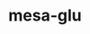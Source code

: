 ---
title: "mesa-glu"
layout: cache
categories: [package, develop]
meta: {"compilers": ["gcc@11.1.0", "gcc@11.4.0"], "num_specs": 82, "num_specs_by_stack": {"data-vis-sdk": 24, "e4s": 46, "hep": 12, "root": 82}, "oss": ["ubuntu20.04", "ubuntu22.04"], "platforms": ["linux"], "stacks": ["data-vis-sdk", "e4s", "hep", "root"], "targets": ["x86_64_v3"], "versions": ["9.0.2"]}
spec_details: [{"compiler": "gcc@11.4.0", "hash": "2sotrgvf7l5n33pvsg5wbw3fqqxplewy", "os": "ubuntu22.04", "platform": "linux", "size": "-", "stacks": ["hep", "root"], "target": "x86_64_v3", "variants": ["build_system=autotools", "patches:=3d03e55"], "versions": ["9.0.2"]}, {"compiler": "gcc@11.1.0", "hash": "36272lddlpfmi2e4qgceamgqu4tgtza5", "os": "ubuntu20.04", "platform": "linux", "size": "-", "stacks": ["data-vis-sdk", "root"], "target": "x86_64_v3", "variants": ["build_system=autotools", "patches:=3d03e55"], "versions": ["9.0.2"]}, {"compiler": "gcc@11.4.0", "hash": "3e2eqp5cplkhi36owad7senjm35aqzzm", "os": "ubuntu22.04", "platform": "linux", "size": "-", "stacks": ["e4s", "root"], "target": "x86_64_v3", "variants": ["build_system=autotools", "patches:=3d03e55"], "versions": ["9.0.2"]}, {"compiler": "gcc@11.1.0", "hash": "462xqgheeopj3mxu7toyznou75sprf2h", "os": "ubuntu20.04", "platform": "linux", "size": "-", "stacks": ["data-vis-sdk", "root"], "target": "x86_64_v3", "variants": ["build_system=autotools", "patches:=3d03e55"], "versions": ["9.0.2"]}, {"compiler": "gcc@11.1.0", "hash": "4bze32pffy4di5dapg5elfdnqmoweofg", "os": "ubuntu20.04", "platform": "linux", "size": "-", "stacks": ["data-vis-sdk", "root"], "target": "x86_64_v3", "variants": ["build_system=autotools", "patches:=3d03e55"], "versions": ["9.0.2"]}, {"compiler": "gcc@11.4.0", "hash": "4ezjspy3qjoq4ckstidpx4a3iuwcjwyp", "os": "ubuntu22.04", "platform": "linux", "size": "-", "stacks": ["e4s", "root"], "target": "x86_64_v3", "variants": ["build_system=autotools", "patches:=3d03e55"], "versions": ["9.0.2"]}, {"compiler": "gcc@11.4.0", "hash": "4jclklak7m7aqbnifwrp5zglvjbpnemp", "os": "ubuntu22.04", "platform": "linux", "size": "-", "stacks": ["hep", "root"], "target": "x86_64_v3", "variants": ["build_system=autotools", "patches:=3d03e55"], "versions": ["9.0.2"]}, {"compiler": "gcc@11.1.0", "hash": "4lr4cikocsubdhzubtlkmz67tx2yrdon", "os": "ubuntu20.04", "platform": "linux", "size": "-", "stacks": ["data-vis-sdk", "root"], "target": "x86_64_v3", "variants": ["build_system=autotools", "patches:=3d03e55"], "versions": ["9.0.2"]}, {"compiler": "gcc@11.1.0", "hash": "4rgps2s4bn4oif5mqdbqp3ffxvpydxi3", "os": "ubuntu20.04", "platform": "linux", "size": "-", "stacks": ["data-vis-sdk", "root"], "target": "x86_64_v3", "variants": ["build_system=autotools", "patches:=3d03e55"], "versions": ["9.0.2"]}, {"compiler": "gcc@11.4.0", "hash": "67wvfkspbiblb536qij6lzd4fveegxsw", "os": "ubuntu22.04", "platform": "linux", "size": "-", "stacks": ["e4s", "root"], "target": "x86_64_v3", "variants": ["build_system=autotools", "patches:=3d03e55"], "versions": ["9.0.2"]}, {"compiler": "gcc@11.1.0", "hash": "6agpadhtknf625im3rj4h7pas2evwp73", "os": "ubuntu20.04", "platform": "linux", "size": "-", "stacks": ["data-vis-sdk", "root"], "target": "x86_64_v3", "variants": ["build_system=autotools", "patches:=3d03e55"], "versions": ["9.0.2"]}, {"compiler": "gcc@11.4.0", "hash": "6bztf2pdnp6tuirfcrlmf3aewbbv5a4c", "os": "ubuntu22.04", "platform": "linux", "size": "-", "stacks": ["e4s", "root"], "target": "x86_64_v3", "variants": ["build_system=autotools", "patches:=3d03e55"], "versions": ["9.0.2"]}, {"compiler": "gcc@11.4.0", "hash": "6ultoxammj5xv4xat4rmaqlskioshm3c", "os": "ubuntu22.04", "platform": "linux", "size": "-", "stacks": ["e4s", "root"], "target": "x86_64_v3", "variants": ["build_system=autotools", "patches:=3d03e55"], "versions": ["9.0.2"]}, {"compiler": "gcc@11.4.0", "hash": "6uqkevww2wobltlcxbb2xwfmq3lc2ebz", "os": "ubuntu22.04", "platform": "linux", "size": "-", "stacks": ["e4s", "root"], "target": "x86_64_v3", "variants": ["build_system=autotools", "patches:=3d03e55"], "versions": ["9.0.2"]}, {"compiler": "gcc@11.1.0", "hash": "745vhnblk5o3tskh7orhwurxltbgxve2", "os": "ubuntu20.04", "platform": "linux", "size": "-", "stacks": ["data-vis-sdk", "root"], "target": "x86_64_v3", "variants": ["build_system=autotools", "patches:=3d03e55"], "versions": ["9.0.2"]}, {"compiler": "gcc@11.4.0", "hash": "7zzav2dby4nqbsvea2sqjgbqmqcaccwj", "os": "ubuntu22.04", "platform": "linux", "size": "-", "stacks": ["e4s", "root"], "target": "x86_64_v3", "variants": ["build_system=autotools", "patches:=3d03e55"], "versions": ["9.0.2"]}, {"compiler": "gcc@11.1.0", "hash": "a7ue23cyz4kbdpwx3lhsnqktp47asp6j", "os": "ubuntu20.04", "platform": "linux", "size": "-", "stacks": ["data-vis-sdk", "root"], "target": "x86_64_v3", "variants": ["build_system=autotools", "patches:=3d03e55"], "versions": ["9.0.2"]}, {"compiler": "gcc@11.1.0", "hash": "ayqcqpmehomzd7r3bq2mytvng3w666d4", "os": "ubuntu20.04", "platform": "linux", "size": "-", "stacks": ["data-vis-sdk", "root"], "target": "x86_64_v3", "variants": ["build_system=autotools", "patches:=3d03e55"], "versions": ["9.0.2"]}, {"compiler": "gcc@11.4.0", "hash": "azqw5vfed2jngalfyebqjmxun6z6iwqk", "os": "ubuntu22.04", "platform": "linux", "size": "-", "stacks": ["e4s", "root"], "target": "x86_64_v3", "variants": ["build_system=autotools", "patches:=3d03e55"], "versions": ["9.0.2"]}, {"compiler": "gcc@11.1.0", "hash": "bakfu3mvmhruud6typgou7dyl3l3qmdd", "os": "ubuntu20.04", "platform": "linux", "size": "-", "stacks": ["data-vis-sdk", "root"], "target": "x86_64_v3", "variants": ["build_system=autotools", "patches:=3d03e55"], "versions": ["9.0.2"]}, {"compiler": "gcc@11.4.0", "hash": "bceprx3izwzcjlvlgloubamli3xj3kqh", "os": "ubuntu22.04", "platform": "linux", "size": "-", "stacks": ["hep", "root"], "target": "x86_64_v3", "variants": ["build_system=autotools", "patches:=3d03e55"], "versions": ["9.0.2"]}, {"compiler": "gcc@11.4.0", "hash": "bvig57v4rt3agqkcc7q22cf3ld5gmtab", "os": "ubuntu22.04", "platform": "linux", "size": "-", "stacks": ["e4s", "root"], "target": "x86_64_v3", "variants": ["build_system=autotools", "patches:=3d03e55"], "versions": ["9.0.2"]}, {"compiler": "gcc@11.4.0", "hash": "cdamtx3hizia33vxrm5zr5a2o46evcoc", "os": "ubuntu22.04", "platform": "linux", "size": "-", "stacks": ["e4s", "root"], "target": "x86_64_v3", "variants": ["build_system=autotools", "patches:=3d03e55"], "versions": ["9.0.2"]}, {"compiler": "gcc@11.1.0", "hash": "cue5oirkx3wfkk26dgzxaksbaz23ucy4", "os": "ubuntu20.04", "platform": "linux", "size": "-", "stacks": ["data-vis-sdk", "root"], "target": "x86_64_v3", "variants": ["build_system=autotools", "patches:=3d03e55"], "versions": ["9.0.2"]}, {"compiler": "gcc@11.4.0", "hash": "dphohcuri2qzo24n6e5hgea5tx6oscjc", "os": "ubuntu22.04", "platform": "linux", "size": "-", "stacks": ["e4s", "root"], "target": "x86_64_v3", "variants": ["build_system=autotools", "patches:=3d03e55"], "versions": ["9.0.2"]}, {"compiler": "gcc@11.4.0", "hash": "e75i56geyncvqr3nfaq6lfzk3hppn3ax", "os": "ubuntu22.04", "platform": "linux", "size": "-", "stacks": ["e4s", "root"], "target": "x86_64_v3", "variants": ["build_system=autotools", "patches:=3d03e55"], "versions": ["9.0.2"]}, {"compiler": "gcc@11.4.0", "hash": "eazkgrhlqyutqi2rfmgqpumk47qmea6s", "os": "ubuntu22.04", "platform": "linux", "size": "-", "stacks": ["e4s", "root"], "target": "x86_64_v3", "variants": ["build_system=autotools", "patches:=3d03e55"], "versions": ["9.0.2"]}, {"compiler": "gcc@11.4.0", "hash": "eqfg2alwxaq2uohdsprzsk2yzxtgu6pb", "os": "ubuntu22.04", "platform": "linux", "size": "-", "stacks": ["e4s", "root"], "target": "x86_64_v3", "variants": ["build_system=autotools", "patches:=3d03e55"], "versions": ["9.0.2"]}, {"compiler": "gcc@11.4.0", "hash": "ffrehu24mkzsupzribwbr7hnljnr2m4h", "os": "ubuntu22.04", "platform": "linux", "size": "-", "stacks": ["e4s", "root"], "target": "x86_64_v3", "variants": ["build_system=autotools", "patches:=3d03e55"], "versions": ["9.0.2"]}, {"compiler": "gcc@11.1.0", "hash": "fnz6vaokwitnhlen5zwa6yun4uhep3zc", "os": "ubuntu20.04", "platform": "linux", "size": "-", "stacks": ["data-vis-sdk", "root"], "target": "x86_64_v3", "variants": ["build_system=autotools", "patches:=3d03e55"], "versions": ["9.0.2"]}, {"compiler": "gcc@11.4.0", "hash": "ga26j65strxvwbmbxyrjfxrbknaol7rz", "os": "ubuntu22.04", "platform": "linux", "size": "-", "stacks": ["e4s", "root"], "target": "x86_64_v3", "variants": ["build_system=autotools", "patches:=3d03e55"], "versions": ["9.0.2"]}, {"compiler": "gcc@11.4.0", "hash": "ggj53wm3q2e7myoms65rcgstag6d3stw", "os": "ubuntu22.04", "platform": "linux", "size": "-", "stacks": ["hep", "root"], "target": "x86_64_v3", "variants": ["build_system=autotools", "patches:=3d03e55"], "versions": ["9.0.2"]}, {"compiler": "gcc@11.4.0", "hash": "ggza7vndwrhvxols2kdxmjbln2wxhkg3", "os": "ubuntu22.04", "platform": "linux", "size": "-", "stacks": ["e4s", "root"], "target": "x86_64_v3", "variants": ["build_system=autotools", "patches:=3d03e55"], "versions": ["9.0.2"]}, {"compiler": "gcc@11.4.0", "hash": "giuktyhn7unrayiqban7mrjqmj2hjuyv", "os": "ubuntu22.04", "platform": "linux", "size": "-", "stacks": ["e4s", "root"], "target": "x86_64_v3", "variants": ["build_system=autotools", "patches:=3d03e55"], "versions": ["9.0.2"]}, {"compiler": "gcc@11.4.0", "hash": "gxydcc2wwb3ydb5ctzdybbkeu6cxtyjk", "os": "ubuntu22.04", "platform": "linux", "size": "-", "stacks": ["e4s", "root"], "target": "x86_64_v3", "variants": ["build_system=autotools", "patches:=3d03e55"], "versions": ["9.0.2"]}, {"compiler": "gcc@11.4.0", "hash": "h2uk6fwgtkoynsktfzr7mrbtwzv7nysx", "os": "ubuntu22.04", "platform": "linux", "size": "-", "stacks": ["e4s", "root"], "target": "x86_64_v3", "variants": ["build_system=autotools", "patches:=3d03e55"], "versions": ["9.0.2"]}, {"compiler": "gcc@11.4.0", "hash": "hdxoyyyrmwlics2lyjfrereqd7q4tb5y", "os": "ubuntu22.04", "platform": "linux", "size": "-", "stacks": ["hep", "root"], "target": "x86_64_v3", "variants": ["build_system=autotools", "patches:=3d03e55"], "versions": ["9.0.2"]}, {"compiler": "gcc@11.1.0", "hash": "ifubiz7cifqay7tulbg4w22i7gjz4uio", "os": "ubuntu20.04", "platform": "linux", "size": "-", "stacks": ["data-vis-sdk", "root"], "target": "x86_64_v3", "variants": ["build_system=autotools", "patches:=3d03e55"], "versions": ["9.0.2"]}, {"compiler": "gcc@11.1.0", "hash": "ikyf7qn7dgpgkldoys2laamk4xabx5my", "os": "ubuntu20.04", "platform": "linux", "size": "-", "stacks": ["data-vis-sdk", "root"], "target": "x86_64_v3", "variants": ["build_system=autotools", "patches:=3d03e55"], "versions": ["9.0.2"]}, {"compiler": "gcc@11.4.0", "hash": "ilp2s6wcgofnndf7zzeysvsjdxsmctf6", "os": "ubuntu22.04", "platform": "linux", "size": "-", "stacks": ["e4s", "root"], "target": "x86_64_v3", "variants": ["build_system=autotools", "patches:=3d03e55"], "versions": ["9.0.2"]}, {"compiler": "gcc@11.4.0", "hash": "j3jks3das2e3gx5eua62gwte23pemsdj", "os": "ubuntu22.04", "platform": "linux", "size": "-", "stacks": ["e4s", "root"], "target": "x86_64_v3", "variants": ["build_system=autotools", "patches:=3d03e55"], "versions": ["9.0.2"]}, {"compiler": "gcc@11.4.0", "hash": "jck5vnw7j5rfw2uqg2efvoqzcfo6ijht", "os": "ubuntu22.04", "platform": "linux", "size": "-", "stacks": ["e4s", "root"], "target": "x86_64_v3", "variants": ["build_system=autotools", "patches:=3d03e55"], "versions": ["9.0.2"]}, {"compiler": "gcc@11.4.0", "hash": "juijppj3o2epmsfaetofcaeb6h7xxnft", "os": "ubuntu22.04", "platform": "linux", "size": "-", "stacks": ["e4s", "root"], "target": "x86_64_v3", "variants": ["build_system=autotools", "patches:=3d03e55"], "versions": ["9.0.2"]}, {"compiler": "gcc@11.4.0", "hash": "k25c4djg43xuv5d66wcybrqalyamkgnd", "os": "ubuntu22.04", "platform": "linux", "size": "-", "stacks": ["e4s", "root"], "target": "x86_64_v3", "variants": ["build_system=autotools", "patches:=3d03e55"], "versions": ["9.0.2"]}, {"compiler": "gcc@11.4.0", "hash": "kfqhz2nri5fyor5t4uk7r32xivmipheh", "os": "ubuntu22.04", "platform": "linux", "size": "-", "stacks": ["e4s", "root"], "target": "x86_64_v3", "variants": ["build_system=autotools", "patches:=3d03e55"], "versions": ["9.0.2"]}, {"compiler": "gcc@11.4.0", "hash": "l4wrnbenkxccvw7unw5fztq2naroydzi", "os": "ubuntu22.04", "platform": "linux", "size": "-", "stacks": ["e4s", "root"], "target": "x86_64_v3", "variants": ["build_system=autotools", "patches:=3d03e55"], "versions": ["9.0.2"]}, {"compiler": "gcc@11.4.0", "hash": "l6azh3f76rqc4hgdjstkqoddwtbqhopw", "os": "ubuntu22.04", "platform": "linux", "size": "-", "stacks": ["e4s", "root"], "target": "x86_64_v3", "variants": ["build_system=autotools", "patches:=3d03e55"], "versions": ["9.0.2"]}, {"compiler": "gcc@11.4.0", "hash": "l7veemffss455pvbbrfwist4zaqbhd77", "os": "ubuntu22.04", "platform": "linux", "size": "-", "stacks": ["e4s", "root"], "target": "x86_64_v3", "variants": ["build_system=autotools", "patches:=3d03e55"], "versions": ["9.0.2"]}, {"compiler": "gcc@11.4.0", "hash": "lljp4p44wmmhkyjc2adwoqdiif5i73t7", "os": "ubuntu22.04", "platform": "linux", "size": "-", "stacks": ["hep", "root"], "target": "x86_64_v3", "variants": ["build_system=autotools", "patches:=3d03e55"], "versions": ["9.0.2"]}, {"compiler": "gcc@11.4.0", "hash": "nhdztfzv4n45llgxpt7lb5togk372nsx", "os": "ubuntu22.04", "platform": "linux", "size": "-", "stacks": ["e4s", "root"], "target": "x86_64_v3", "variants": ["build_system=autotools", "patches:=3d03e55"], "versions": ["9.0.2"]}, {"compiler": "gcc@11.4.0", "hash": "nt6f3u3vsnjqsbvlyoq54m2o3zjzh32u", "os": "ubuntu22.04", "platform": "linux", "size": "-", "stacks": ["e4s", "root"], "target": "x86_64_v3", "variants": ["build_system=autotools", "patches:=3d03e55"], "versions": ["9.0.2"]}, {"compiler": "gcc@11.4.0", "hash": "o35jrtrhmt3qscneaja7o42cnnlucbep", "os": "ubuntu22.04", "platform": "linux", "size": "-", "stacks": ["e4s", "root"], "target": "x86_64_v3", "variants": ["build_system=autotools", "patches:=3d03e55"], "versions": ["9.0.2"]}, {"compiler": "gcc@11.4.0", "hash": "oxjxpxrz5vbxrxrpo3rieozbpw66oem7", "os": "ubuntu22.04", "platform": "linux", "size": "-", "stacks": ["e4s", "root"], "target": "x86_64_v3", "variants": ["build_system=autotools", "patches:=3d03e55"], "versions": ["9.0.2"]}, {"compiler": "gcc@11.4.0", "hash": "pbslyjyzofm5q4oohawkjwjc3jpqov4y", "os": "ubuntu22.04", "platform": "linux", "size": "-", "stacks": ["hep", "root"], "target": "x86_64_v3", "variants": ["build_system=autotools", "patches:=3d03e55"], "versions": ["9.0.2"]}, {"compiler": "gcc@11.1.0", "hash": "pcwis5s57oxylz6gac5f52lrivygimru", "os": "ubuntu20.04", "platform": "linux", "size": "-", "stacks": ["data-vis-sdk", "root"], "target": "x86_64_v3", "variants": ["build_system=autotools", "patches:=3d03e55"], "versions": ["9.0.2"]}, {"compiler": "gcc@11.1.0", "hash": "pgzfsosu46hu2d2ypbsdswkpbqm6ckk2", "os": "ubuntu20.04", "platform": "linux", "size": "-", "stacks": ["data-vis-sdk", "root"], "target": "x86_64_v3", "variants": ["build_system=autotools", "patches:=3d03e55"], "versions": ["9.0.2"]}, {"compiler": "gcc@11.1.0", "hash": "psnfmpo4p6gksef6njrje23l2t72vaon", "os": "ubuntu20.04", "platform": "linux", "size": "-", "stacks": ["data-vis-sdk", "root"], "target": "x86_64_v3", "variants": ["build_system=autotools", "patches:=3d03e55"], "versions": ["9.0.2"]}, {"compiler": "gcc@11.4.0", "hash": "qu6loi7xxybbtk7rffwyw5w6nk4femxc", "os": "ubuntu22.04", "platform": "linux", "size": "-", "stacks": ["e4s", "root"], "target": "x86_64_v3", "variants": ["build_system=autotools", "patches:=3d03e55"], "versions": ["9.0.2"]}, {"compiler": "gcc@11.1.0", "hash": "quvweejqvu3lsekeax5e3jclijzto2tl", "os": "ubuntu20.04", "platform": "linux", "size": "-", "stacks": ["data-vis-sdk", "root"], "target": "x86_64_v3", "variants": ["build_system=autotools", "patches:=3d03e55"], "versions": ["9.0.2"]}, {"compiler": "gcc@11.1.0", "hash": "qvfaulv4xqceiqqmzkpgclh7o6hk7fsu", "os": "ubuntu20.04", "platform": "linux", "size": "-", "stacks": ["data-vis-sdk", "root"], "target": "x86_64_v3", "variants": ["build_system=autotools", "patches:=3d03e55"], "versions": ["9.0.2"]}, {"compiler": "gcc@11.4.0", "hash": "s7rfgzucvjsmo55ufab5lx7wamjh6ezb", "os": "ubuntu22.04", "platform": "linux", "size": "-", "stacks": ["e4s", "root"], "target": "x86_64_v3", "variants": ["build_system=autotools", "patches:=3d03e55"], "versions": ["9.0.2"]}, {"compiler": "gcc@11.4.0", "hash": "stfqz54tbqunfniahnend4z5wiuinejr", "os": "ubuntu22.04", "platform": "linux", "size": "-", "stacks": ["e4s", "root"], "target": "x86_64_v3", "variants": ["build_system=autotools", "patches:=3d03e55"], "versions": ["9.0.2"]}, {"compiler": "gcc@11.4.0", "hash": "syazyh32gmwiu4efmgvhavt4j6eviakl", "os": "ubuntu22.04", "platform": "linux", "size": "-", "stacks": ["hep", "root"], "target": "x86_64_v3", "variants": ["build_system=autotools", "patches:=3d03e55"], "versions": ["9.0.2"]}, {"compiler": "gcc@11.4.0", "hash": "szhq2oamsk5efpcje6buxse7g6qlscje", "os": "ubuntu22.04", "platform": "linux", "size": "-", "stacks": ["e4s", "root"], "target": "x86_64_v3", "variants": ["build_system=autotools", "patches:=3d03e55"], "versions": ["9.0.2"]}, {"compiler": "gcc@11.1.0", "hash": "txlvzlgfgzapq7hx5a3fbo6sn6ksotkk", "os": "ubuntu20.04", "platform": "linux", "size": "-", "stacks": ["data-vis-sdk", "root"], "target": "x86_64_v3", "variants": ["build_system=autotools", "patches:=3d03e55"], "versions": ["9.0.2"]}, {"compiler": "gcc@11.1.0", "hash": "txxctyklgib6yxlnvkxkya5cuokw5dvi", "os": "ubuntu20.04", "platform": "linux", "size": "-", "stacks": ["data-vis-sdk", "root"], "target": "x86_64_v3", "variants": ["build_system=autotools", "patches:=3d03e55"], "versions": ["9.0.2"]}, {"compiler": "gcc@11.4.0", "hash": "u4s3puo2tyia6zqbsnz232ycx57crzfj", "os": "ubuntu22.04", "platform": "linux", "size": "-", "stacks": ["hep", "root"], "target": "x86_64_v3", "variants": ["build_system=autotools", "patches:=3d03e55"], "versions": ["9.0.2"]}, {"compiler": "gcc@11.4.0", "hash": "ut67evulf7dp2mqopk2odqd6o27m3px5", "os": "ubuntu22.04", "platform": "linux", "size": "-", "stacks": ["e4s", "root"], "target": "x86_64_v3", "variants": ["build_system=autotools", "patches:=3d03e55"], "versions": ["9.0.2"]}, {"compiler": "gcc@11.4.0", "hash": "v6ktk2gc3b2cjvque3anfp7cog4jjo5z", "os": "ubuntu22.04", "platform": "linux", "size": "-", "stacks": ["hep", "root"], "target": "x86_64_v3", "variants": ["build_system=autotools", "patches:=3d03e55"], "versions": ["9.0.2"]}, {"compiler": "gcc@11.4.0", "hash": "va73pqxt2j5ag7lw5ajlpg47ybrkdeo4", "os": "ubuntu22.04", "platform": "linux", "size": "-", "stacks": ["e4s", "root"], "target": "x86_64_v3", "variants": ["build_system=autotools", "patches:=3d03e55"], "versions": ["9.0.2"]}, {"compiler": "gcc@11.4.0", "hash": "we6ewdyo5ddsipldbwkcaqvlygunvgtt", "os": "ubuntu22.04", "platform": "linux", "size": "-", "stacks": ["hep", "root"], "target": "x86_64_v3", "variants": ["build_system=autotools", "patches:=3d03e55"], "versions": ["9.0.2"]}, {"compiler": "gcc@11.1.0", "hash": "wh2y5triekcyc5ggp3eukt3jxaw63tbn", "os": "ubuntu20.04", "platform": "linux", "size": "-", "stacks": ["data-vis-sdk", "root"], "target": "x86_64_v3", "variants": ["build_system=autotools", "patches:=3d03e55"], "versions": ["9.0.2"]}, {"compiler": "gcc@11.4.0", "hash": "whihnicrxdxlitzd7y4anztbch2nduum", "os": "ubuntu22.04", "platform": "linux", "size": "-", "stacks": ["e4s", "root"], "target": "x86_64_v3", "variants": ["build_system=autotools", "patches:=3d03e55"], "versions": ["9.0.2"]}, {"compiler": "gcc@11.4.0", "hash": "wlvuhofqzodxfhf7qqbmwoagcaedvtcs", "os": "ubuntu22.04", "platform": "linux", "size": "-", "stacks": ["e4s", "root"], "target": "x86_64_v3", "variants": ["build_system=autotools", "patches:=3d03e55"], "versions": ["9.0.2"]}, {"compiler": "gcc@11.4.0", "hash": "wt7ku5tmkzyhyhds5gkfijzk3gczulbw", "os": "ubuntu22.04", "platform": "linux", "size": "-", "stacks": ["e4s", "root"], "target": "x86_64_v3", "variants": ["build_system=autotools", "patches:=3d03e55"], "versions": ["9.0.2"]}, {"compiler": "gcc@11.4.0", "hash": "wwudbih5lz4tn7g26w46rxaafbeiqbbo", "os": "ubuntu22.04", "platform": "linux", "size": "-", "stacks": ["e4s", "root"], "target": "x86_64_v3", "variants": ["build_system=autotools", "patches:=3d03e55"], "versions": ["9.0.2"]}, {"compiler": "gcc@11.4.0", "hash": "wygg7435npxxrtcftbqkpkmfqmpsxkcw", "os": "ubuntu22.04", "platform": "linux", "size": "-", "stacks": ["e4s", "root"], "target": "x86_64_v3", "variants": ["build_system=autotools", "patches:=3d03e55"], "versions": ["9.0.2"]}, {"compiler": "gcc@11.4.0", "hash": "xmzxigd7ax7qu6z3dgrmcpaz62g3hubi", "os": "ubuntu22.04", "platform": "linux", "size": "-", "stacks": ["e4s", "root"], "target": "x86_64_v3", "variants": ["build_system=autotools", "patches:=3d03e55"], "versions": ["9.0.2"]}, {"compiler": "gcc@11.4.0", "hash": "xvq7pbi2l5iesratri2kukl55k5szkwx", "os": "ubuntu22.04", "platform": "linux", "size": "-", "stacks": ["e4s", "root"], "target": "x86_64_v3", "variants": ["build_system=autotools", "patches:=3d03e55"], "versions": ["9.0.2"]}, {"compiler": "gcc@11.1.0", "hash": "yv6igysubamqevxgtxwy4c62qz4zqbkx", "os": "ubuntu20.04", "platform": "linux", "size": "-", "stacks": ["data-vis-sdk", "root"], "target": "x86_64_v3", "variants": ["build_system=autotools", "patches:=3d03e55"], "versions": ["9.0.2"]}, {"compiler": "gcc@11.1.0", "hash": "zun2bbuvyaiqtn2kn5222obrm3liwyny", "os": "ubuntu20.04", "platform": "linux", "size": "-", "stacks": ["data-vis-sdk", "root"], "target": "x86_64_v3", "variants": ["build_system=autotools", "patches:=3d03e55"], "versions": ["9.0.2"]}, {"compiler": "gcc@11.4.0", "hash": "zvcuypsknhks6uufimz5n42i54fmixmh", "os": "ubuntu22.04", "platform": "linux", "size": "-", "stacks": ["hep", "root"], "target": "x86_64_v3", "variants": ["build_system=autotools", "patches:=3d03e55"], "versions": ["9.0.2"]}]
---